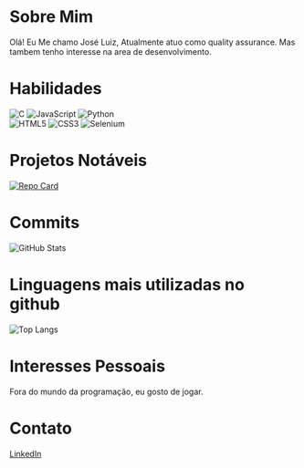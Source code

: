 # Sobre Mim

Olá! Eu Me chamo José Luiz, Atualmente atuo como quality assurance. Mas tambem tenho interesse na area de desenvolvimento.

# Habilidades
![C](https://img.shields.io/badge/C-000?style=for-the-badge&logo=c)
![JavaScript](https://img.shields.io/badge/JavaScript-000?style=for-the-badge&logo=javascript)
![Python](https://img.shields.io/badge/Python-000?style=for-the-badge&logo=python)<br>
![HTML5](https://img.shields.io/badge/HTML5-000?style=for-the-badge&logo=html5)
![CSS3](https://img.shields.io/badge/CSS3-000?style=for-the-badge&logo=css3&logoColor=264CE4)
![Selenium](https://img.shields.io/badge/Selenium-000?style=for-the-badge&logo=selenium)

# Projetos Notáveis
[![Repo Card](https://github-readme-stats.vercel.app/api/pin/?username=joseluizbianchini&repo=PokedexDIO&bg_color=000&border_color=30A3DC&show_icons=true&icon_color=30A3DC&title_color=E94D5F&text_color=FFF)](https://github.com/Joseluizbianchini/PokedexDIO)

# Commits
![GitHub Stats](https://github-readme-stats.vercel.app/api?username=joseluizbianchini&theme=transparent&bg_color=000&border_color=30A3DC&show_icons=true&icon_color=30A3DC&title_color=E94D5F&text_color=FFF)

# Linguagens mais utilizadas no github
![Top Langs](https://github-readme-stats-git-masterrstaa-rickstaa.vercel.app/api/top-langs/?username=joseluizbianchini&bg_color=000&border_color=30A3DC&title_color=E94D5F&text_color=FFF)

# Interesses Pessoais
Fora do mundo da programação, eu gosto de jogar.

# Contato
[LinkedIn](https://www.linkedin.com/in/jose-luiz-bianchini-b0046a17a/)
